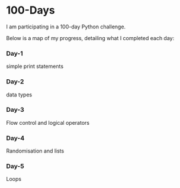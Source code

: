 # 100-Days

I am participating in a 100-day Python challenge.

Below is a map of my progress, detailing what I completed each day:

### Day-1

simple print statements

### Day-2

data types

### Day-3

Flow control and logical operators

### Day-4

Randomisation and lists

### Day-5

Loops
